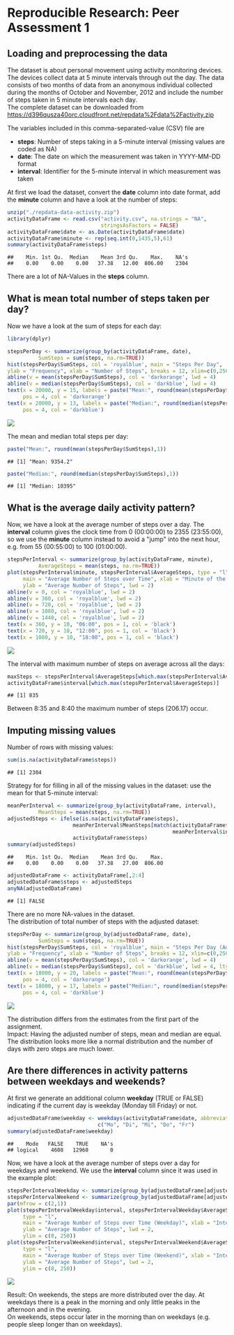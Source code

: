 # Reproducible Research: Peer Assessment 1


## Loading and preprocessing the data
The dataset is about personal movement using activity monitoring devices. The devices collect data at 5 minute intervals through out the day. The data consists of two months of data from an anonymous individual collected during the months of October and November, 2012 and include the number of steps taken in 5 minute intervals each day.  
The complete dataset can be downloaded from https://d396qusza40orc.cloudfront.net/repdata%2Fdata%2Factivity.zip  

The variables included in this comma-separated-value (CSV) file are

- **steps**: Number of steps taking in a 5-minute interval (missing values are coded as NA)
- **date**: The date on which the measurement was taken in YYYY-MM-DD format
- **interval**: Identifier for the 5-minute interval in which measurement was taken

At first we load the dataset, convert the **date** column into date format, add the **minute** column and have a look at the number of steps:

```r
unzip("./repdata-data-activity.zip")
activityDataFrame <- read.csv("activity.csv", na.strings = "NA", 
                              stringsAsFactors = FALSE)
activityDataFrame$date <- as.Date(activityDataFrame$date)
activityDataFrame$minute <- rep(seq.int(0,1435,5),61)
summary(activityDataFrame$steps)
```

```
##    Min. 1st Qu.  Median    Mean 3rd Qu.    Max.    NA's 
##    0.00    0.00    0.00   37.38   12.00  806.00    2304
```

There are a lot of NA-Values in the **steps** column.

## What is mean total number of steps taken per day?

Now we have a look at the sum of steps for each day:

```r
library(dplyr)
```


```r
stepsPerDay <- summarize(group_by(activityDataFrame, date), 
          SumSteps = sum(steps, na.rm=TRUE))
hist(stepsPerDay$SumSteps, col = 'royalblue', main = "Steps Per Day",
ylab = "Frequency", xlab = "Number of Steps", breaks = 12, xlim=c(0,25000))
abline(v = mean(stepsPerDay$SumSteps), col = 'darkorange', lwd = 4)
abline(v = median(stepsPerDay$SumSteps), col = 'darkblue', lwd = 4)
text(x = 20000, y = 15, labels = paste("Mean:", round(mean(stepsPerDay$SumSteps),1)),
     pos = 4, col = 'darkorange')
text(x = 20000, y = 13, labels = paste("Median:", round(median(stepsPerDay$SumSteps),1)),
     pos = 4, col = 'darkblue')
```

![](PA1_template_files/figure-html/unnamed-chunk-3-1.png) 

The mean and median total steps per day:

```r
paste("Mean:", round(mean(stepsPerDay$SumSteps),1))
```

```
## [1] "Mean: 9354.2"
```

```r
paste("Median:", round(median(stepsPerDay$SumSteps),1))
```

```
## [1] "Median: 10395"
```

## What is the average daily activity pattern?

Now, we have a look at the average number of steps over a day. The **interval** 
column gives the clock time from 0 (00:00:00) to 2355 (23:55:00), so we use the 
**minute** column instead to avoid a "jump" into the next hour, e.g. from 55 (00:55:00) to 100 (01:00:00).

```r
stepsPerInterval <- summarize(group_by(activityDataFrame, minute), 
          AverageSteps = mean(steps, na.rm=TRUE))
plot(stepsPerInterval$minute, stepsPerInterval$AverageSteps, type = "l",
     main = "Average Number of Steps over Time", xlab = "Minute of the Day",
     ylab = "Average Number of Steps", lwd = 2)
abline(v = 0, col = 'royalblue', lwd = 2)
abline(v = 360, col = 'royalblue', lwd = 2)
abline(v = 720, col = 'royalblue', lwd = 2)
abline(v = 1080, col = 'royalblue', lwd = 2)
abline(v = 1440, col = 'royalblue', lwd = 2)
text(x = 360, y = 10, "06:00", pos = 1, col = 'black')
text(x = 720, y = 10, "12:00", pos = 1, col = 'black')
text(x = 1080, y = 10, "18:00", pos = 1, col = 'black')
```

![](PA1_template_files/figure-html/unnamed-chunk-5-1.png) 

The interval with maximum number of steps on average across all the days:

```r
maxSteps <- stepsPerInterval$AverageSteps[which.max(stepsPerInterval$AverageSteps)]
activityDataFrame$interval[which.max(stepsPerInterval$AverageSteps)]
```

```
## [1] 835
```

Between 8:35 and 8:40 the maximum number of steps (206.17) occur.

## Imputing missing values

Number of rows with missing values:

```r
sum(is.na(activityDataFrame$steps))
```

```
## [1] 2304
```

Strategy for for filling in all of the missing values in the dataset: use
the mean for that 5-minute interval:

```r
meanPerInterval <- summarize(group_by(activityDataFrame, interval), 
          MeanSteps = mean(steps, na.rm=TRUE))
adjustedSteps <- ifelse(is.na(activityDataFrame$steps), 
                     meanPerInterval$MeanSteps[match(activityDataFrame$interval,
                                                     meanPerInterval$interval)], 
                     activityDataFrame$steps)
summary(adjustedSteps)
```

```
##    Min. 1st Qu.  Median    Mean 3rd Qu.    Max. 
##    0.00    0.00    0.00   37.38   27.00  806.00
```

```r
adjustedDataFrame <- activityDataFrame[,2:4]
adjustedDataFrame$steps <- adjustedSteps
anyNA(adjustedDataFrame)
```

```
## [1] FALSE
```
There are no more NA-values in the dataset.  
The distribution of total number of steps with the adjusted dataset:

```r
stepsPerDay <- summarize(group_by(adjustedDataFrame, date), 
          SumSteps = sum(steps, na.rm=TRUE))
hist(stepsPerDay$SumSteps, col = 'royalblue', main = "Steps Per Day (Adjusted Dataset)",
ylab = "Frequency", xlab = "Number of Steps", breaks = 12, xlim=c(0,25000))
abline(v = mean(stepsPerDay$SumSteps), col = 'darkorange', lwd = 4)
abline(v = median(stepsPerDay$SumSteps), col = 'darkblue', lwd = 4, lty = 2)
text(x = 18000, y = 20, labels = paste("Mean:", round(mean(stepsPerDay$SumSteps),1)),
     pos = 4, col = 'darkorange')
text(x = 18000, y = 17, labels = paste("Median:", round(median(stepsPerDay$SumSteps),1)),
     pos = 4, col = 'darkblue')
```

![](PA1_template_files/figure-html/unnamed-chunk-9-1.png) 

The distribution differs from the estimates from the first part of the assignment.   
Impact: Having the adjusted number of steps, mean and median are equal. The distribution looks more like a normal distribution and the number of days with zero steps are much lower.

## Are there differences in activity patterns between weekdays and weekends?

At first we generate an additional column **weekday** (TRUE or FALSE) indicating if the current day is weekday (Monday till Friday) or not.

```r
adjustedDataFrame$weekday <- weekdays(activityDataFrame$date, abbreviate = TRUE) %in%
                             c("Mo", "Di", "Mi", "Do", "Fr")
summary(adjustedDataFrame$weekday)
```

```
##    Mode   FALSE    TRUE    NA's 
## logical    4608   12960       0
```

Now, we have a look at the average number of steps over a day for weekdays and weekend. We use the **interval** column since it was used in the example plot:

```r
stepsPerIntervalWeekday <- summarize(group_by(adjustedDataFrame[adjustedDataFrame$weekday==TRUE,], interval),  AverageSteps = mean(steps, na.rm=TRUE))
stepsPerIntervalWeekend <- summarize(group_by(adjustedDataFrame[adjustedDataFrame$weekday==FALSE,], interval), AverageSteps = mean(steps, na.rm=TRUE))
par(mfrow = c(2,1))
plot(stepsPerIntervalWeekday$interval, stepsPerIntervalWeekday$AverageSteps, 
     type = "l",
     main = "Average Number of Steps over Time (Weekday)", xlab = "Interval",
     ylab = "Average Number of Steps", lwd = 2,
     ylim = c(0, 250))
plot(stepsPerIntervalWeekend$interval, stepsPerIntervalWeekend$AverageSteps, 
     type = "l",
     main = "Average Number of Steps over Time (Weekend)", xlab = "Interval",
     ylab = "Average Number of Steps", lwd = 2,
     ylim = c(0, 250))
```

![](PA1_template_files/figure-html/unnamed-chunk-11-1.png) 

Result: On weekends, the steps are more distributed over the day. At weekdays there is a peak in the morning and only little peaks in the afternoon and in the evening.  
On weekends, steps occur later in the morning than on weekdays (e.g. people sleep longer than on weekdays).

